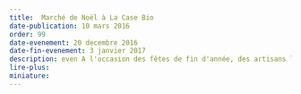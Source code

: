 ```yaml
---
title:  Marché de Noël à La Case Bio
date-publication: 10 mars 2016
order: 99
date-evenement: 20 decembre 2016
date-fin-evenement: 3 janvier 2017
description: even A l'occasion des fêtes de fin d'année, des artisans locaux vous présentent leurs créations. Des idées de cadeaux, à découvrir...
lire-plus: 
miniature: 
---
```

